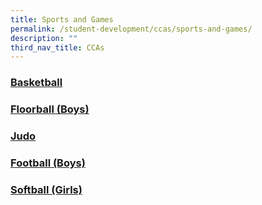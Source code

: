 ```yaml
---
title: Sports and Games
permalink: /student-development/ccas/sports-and-games/
description: ""
third_nav_title: CCAs
---
```

### [Basketball](/student-development/ccas/sports-and-games/basketball/)

### [Floorball (Boys)](/student-development/ccas/sports-and-games/floorball-boys/)

### [Judo](/student-development/ccas/sports-and-games/judo/)

### [Football (Boys)](/student-development/ccas/sports-and-games/football-boys/)

### [Softball (Girls)](/student-development/ccas/sports-and-games/softball-girls/)